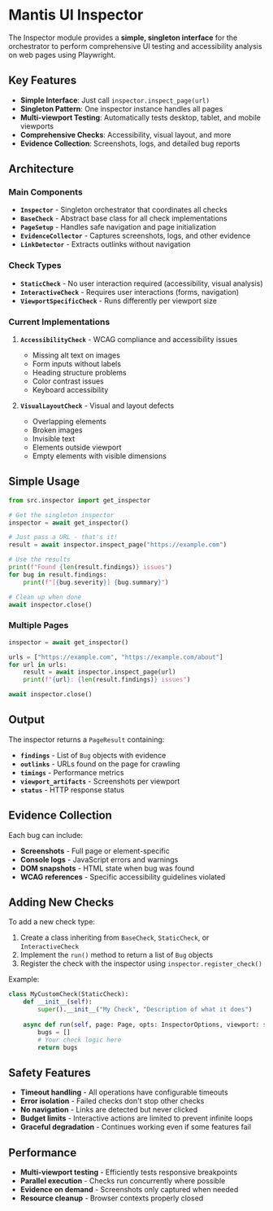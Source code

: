 # Mantis UI Inspector

The Inspector module provides a **simple, singleton interface** for the orchestrator to perform comprehensive UI testing and accessibility analysis on web pages using Playwright.

## Key Features

- **Simple Interface**: Just call `inspector.inspect_page(url)` 
- **Singleton Pattern**: One inspector instance handles all pages
- **Multi-viewport Testing**: Automatically tests desktop, tablet, and mobile viewports
- **Comprehensive Checks**: Accessibility, visual layout, and more
- **Evidence Collection**: Screenshots, logs, and detailed bug reports

## Architecture

### Main Components

- **`Inspector`** - Singleton orchestrator that coordinates all checks
- **`BaseCheck`** - Abstract base class for all check implementations  
- **`PageSetup`** - Handles safe navigation and page initialization
- **`EvidenceCollector`** - Captures screenshots, logs, and other evidence
- **`LinkDetector`** - Extracts outlinks without navigation

### Check Types

- **`StaticCheck`** - No user interaction required (accessibility, visual analysis)
- **`InteractiveCheck`** - Requires user interactions (forms, navigation)
- **`ViewportSpecificCheck`** - Runs differently per viewport size

### Current Implementations

1. **`AccessibilityCheck`** - WCAG compliance and accessibility issues
   - Missing alt text on images
   - Form inputs without labels  
   - Heading structure problems
   - Color contrast issues
   - Keyboard accessibility

2. **`VisualLayoutCheck`** - Visual and layout defects
   - Overlapping elements
   - Broken images
   - Invisible text
   - Elements outside viewport
   - Empty elements with visible dimensions

## Simple Usage

```python
from src.inspector import get_inspector

# Get the singleton inspector
inspector = await get_inspector()

# Just pass a URL - that's it!
result = await inspector.inspect_page("https://example.com")

# Use the results
print(f"Found {len(result.findings)} issues")
for bug in result.findings:
    print(f"[{bug.severity}] {bug.summary}")

# Clean up when done
await inspector.close()
```

### Multiple Pages

```python
inspector = await get_inspector()

urls = ["https://example.com", "https://example.com/about"]
for url in urls:
    result = await inspector.inspect_page(url)
    print(f"{url}: {len(result.findings)} issues")

await inspector.close()
```

## Output

The inspector returns a `PageResult` containing:

- **`findings`** - List of `Bug` objects with evidence
- **`outlinks`** - URLs found on the page for crawling
- **`timings`** - Performance metrics
- **`viewport_artifacts`** - Screenshots per viewport
- **`status`** - HTTP response status

## Evidence Collection

Each bug can include:

- **Screenshots** - Full page or element-specific
- **Console logs** - JavaScript errors and warnings  
- **DOM snapshots** - HTML state when bug was found
- **WCAG references** - Specific accessibility guidelines violated

## Adding New Checks

To add a new check type:

1. Create a class inheriting from `BaseCheck`, `StaticCheck`, or `InteractiveCheck`
2. Implement the `run()` method to return a list of `Bug` objects
3. Register the check with the inspector using `inspector.register_check()`

Example:

```python
class MyCustomCheck(StaticCheck):
    def __init__(self):
        super().__init__("My Check", "Description of what it does")
    
    async def run(self, page: Page, opts: InspectorOptions, viewport: str) -> List[Bug]:
        bugs = []
        # Your check logic here
        return bugs
```

## Safety Features

- **Timeout handling** - All operations have configurable timeouts
- **Error isolation** - Failed checks don't stop other checks
- **No navigation** - Links are detected but never clicked
- **Budget limits** - Interactive actions are limited to prevent infinite loops
- **Graceful degradation** - Continues working even if some features fail

## Performance

- **Multi-viewport testing** - Efficiently tests responsive breakpoints
- **Parallel execution** - Checks run concurrently where possible
- **Evidence on demand** - Screenshots only captured when needed
- **Resource cleanup** - Browser contexts properly closed
